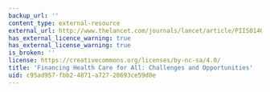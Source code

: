 ```yaml
---
backup_url: ''
content_type: external-resource
external_url: http://www.thelancet.com/journals/lancet/article/PIIS0140-6736(10)61884-3/
has_external_licence_warning: true
has_external_license_warning: true
is_broken: ''
license: https://creativecommons.org/licenses/by-nc-sa/4.0/
title: 'Financing Health Care for All: Challenges and Opportunities'
uid: c95ad957-fbb2-4871-a727-20693ce59d0e
---
```

